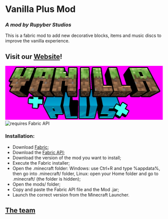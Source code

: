 # Vanilla Plus Mod
### *A mod by Rupyber Studios*
This is a fabric mod to add new decorative blocks, items and music discs to improve the vanilla experience.
## Visit our [Website](https://rupyberstudios.github.io/website/)!
![Vanilla Plus Logo](https://github.com/RupyberStudios/website/blob/main/img/vanilla_plus_logo_small.png?raw=true)
![requires Fabric API](https://i.imgur.com/HabVZJR.png)
### Installation:
- Download [Fabric](https://fabricmc.net/use/installer/);
- Download the [Fabric API](https://modrinth.com/mod/fabric-api/);
- Download the version of the mod you want to install;
- Execute the Fabric installer;
- Open the .minecraft folder:
  Windows: use Ctrl+R and type %appdata%, then go into .minecraft/ folder,
  Linux: open your Home folder and go to .minecraft/ (the folder is hidden);
- Open the mods/ folder;
- Copy and paste the Fabric API file and the Mod .jar;
- Launch the correct version from the Minecraft Launcher.
## [The team](https://rupyberstudios.github.io/website/pages/about)